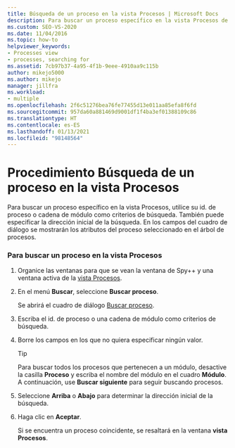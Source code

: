 ```yaml
---
title: Búsqueda de un proceso en la vista Procesos | Microsoft Docs
description: Para buscar un proceso específico en la vista Procesos de la herramienta Spy++, utilice su id. de proceso o cadena de módulo como criterio de búsqueda al realizar una depuración en Visual Studio.
ms.custom: SEO-VS-2020
ms.date: 11/04/2016
ms.topic: how-to
helpviewer_keywords:
- Processes view
- processes, searching for
ms.assetid: 7cb97b37-4a95-4f1b-9eee-4910aa9c115b
author: mikejo5000
ms.author: mikejo
manager: jillfra
ms.workload:
- multiple
ms.openlocfilehash: 2f6c51276bea76fe77455d13e011aa85efa8f6fd
ms.sourcegitcommit: 957da60a881469d9001df1f4ba3ef01388109c86
ms.translationtype: HT
ms.contentlocale: es-ES
ms.lasthandoff: 01/13/2021
ms.locfileid: "98148564"
---
```

# <a name="how-to-search-for-a-process-in-processes-view"></a>Procedimiento Búsqueda de un proceso en la vista Procesos
Para buscar un proceso específico en la vista Procesos, utilice su id. de proceso o cadena de módulo como criterios de búsqueda. También puede especificar la dirección inicial de la búsqueda. En los campos del cuadro de diálogo se mostrarán los atributos del proceso seleccionado en el árbol de procesos.

### <a name="to-search-for-a-process-in-processes-view"></a>Para buscar un proceso en la vista Procesos

1. Organice las ventanas para que se vean la ventana de Spy++ y una ventana activa de la [vista Procesos](../debugger/processes-view.md).

2. En el menú **Buscar**, seleccione **Buscar proceso**.

    Se abrirá el cuadro de diálogo [Buscar proceso](../debugger/process-search-dialog-box.md).

3. Escriba el id. de proceso o una cadena de módulo como criterios de búsqueda.

4. Borre los campos en los que no quiera especificar ningún valor.

   > [!TIP]
   > Para buscar todos los procesos que pertenecen a un módulo, desactive la casilla **Proceso** y escriba el nombre del módulo en el cuadro **Módulo**. A continuación, use **Buscar siguiente** para seguir buscando procesos.

5. Seleccione **Arriba** o **Abajo** para determinar la dirección inicial de la búsqueda.

6. Haga clic en **Aceptar**.

   Si se encuentra un proceso coincidente, se resaltará en la ventana **vista Procesos**.